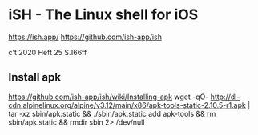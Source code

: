# iSH - The Linux shell for iOS

https://ish.app/
https://github.com/ish-app/ish

c't 2020 Heft 25 S.166ff

## Install apk 
https://github.com/ish-app/ish/wiki/Installing-apk
wget -qO- http://dl-cdn.alpinelinux.org/alpine/v3.12/main/x86/apk-tools-static-2.10.5-r1.apk | tar -xz sbin/apk.static && ./sbin/apk.static add apk-tools && rm sbin/apk.static && rmdir sbin 2> /dev/null

 


